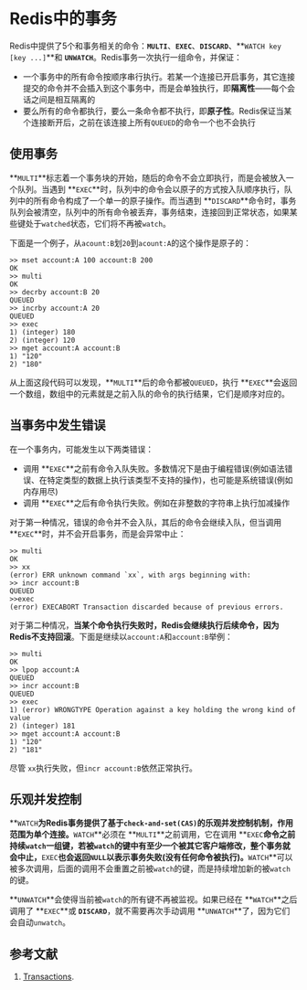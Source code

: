# Redis中的事务
Redis中提供了5个和事务相关的命令：**`MULTI`**、**`EXEC`**、**`DISCARD`**、**`WATCH key [key ...]`**和 **`UNWATCH`**。Redis事务一次执行一组命令，并保证：
* 一个事务中的所有命令按顺序串行执行。若某一个连接已开启事务，其它连接提交的命令并不会插入到这个事务中，而是会单独执行，即**隔离性**——每个会话之间是相互隔离的
* 要么所有的命令都执行，要么一条命令都不执行，即**原子性**。Redis保证当某个连接断开后，之前在该连接上所有`QUEUED`的命令一个也不会执行

## 使用事务
**`MULTI`**标志着一个事务块的开始，随后的命令不会立即执行，而是会被放入一个队列。当遇到 **`EXEC`**时，队列中的命令会以原子的方式按入队顺序执行，队列中的所有命令构成了一个单一的原子操作。而当遇到 **`DISCARD`**命令时，事务队列会被清空，队列中的所有命令被丢弃，事务结束，连接回到正常状态，如果某些键处于`watched`状态，它们将不再被`watch`。

下面是一个例子，从`acount:B`划`20`到`acount:A`的这个操作是原子的：
```Redis
>> mset account:A 100 account:B 200
OK
>> multi
OK
>> decrby account:B 20
QUEUED
>> incrby account:A 20
QUEUED
>> exec
1) (integer) 180
2) (integer) 120
>> mget account:A account:B
1) "120"
2) "180"
```
从上面这段代码可以发现，**`MULTI`**后的命令都被`QUEUED`，执行 **`EXEC`**会返回一个数组，数组中的元素就是之前入队的命令的执行结果，它们是顺序对应的。

## 当事务中发生错误
在一个事务内，可能发生以下两类错误：
* 调用 **`EXEC`**之前有命令入队失败。多数情况下是由于编程错误(例如语法错误、在特定类型的数据上执行该类型不支持的操作)，也可能是系统错误(例如内存用尽)
* 调用 **`EXEC`**之后有命令执行失败。例如在非整数的字符串上执行加减操作

对于第一种情况，错误的命令并不会入队，其后的命令会继续入队，但当调用 **`EXEC`**时，并不会开启事务，而是会异常中止：
```Redis
>> multi
OK
>> xx
(error) ERR unknown command `xx`, with args beginning with:
>> incr account:B
QUEUED
>>exec
(error) EXECABORT Transaction discarded because of previous errors.
```

对于第二种情况，**当某个命令执行失败时，Redis会继续执行后续命令，因为Redis不支持回滚**。下面是继续以`account:A`和`account:B`举例：
```Redis
>> multi
OK
>> lpop account:A
QUEUED
>> incr account:B
QUEUED
>> exec
1) (error) WRONGTYPE Operation against a key holding the wrong kind of value
2) (integer) 181
>> mget account:A account:B
1) "120"
2) "181"
```
尽管 `xx`执行失败，但`incr account:B`依然正常执行。

## 乐观并发控制
**`WATCH`**为Redis事务提供了基于`check-and-set(CAS)`的乐观并发控制机制，作用范围为单个连接。**`WATCH`**必须在 **`MULTI`**之前调用，它在调用 **`EXEC`**命令之前持续`watch`一组键，若被`watch`的键中有至少一个被其它客户端修改，整个事务就会中止，**`EXEC`**也会返回`NULL`以表示事务失败(没有任何命令被执行)。**`WATCH`**可以被多次调用，后面的调用不会重置之前被`watch`的键，而是持续增加新的被`watch`的键。

**`UNWATCH`**会使得当前被`watch`的所有键不再被监视。如果已经在 **`WATCH`**之后调用了 **`EXEC`**或 **`DISCARD`**，就不需要再次手动调用 **`UNWATCH`**了，因为它们会自动`unwatch`。

## 参考文献
1. [Transactions](https://redis.io/topics/transactions).